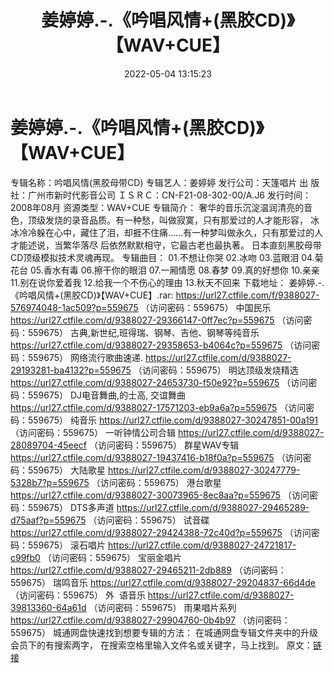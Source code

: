﻿---
title: 姜婷婷.-.《吟唱风情+(黑胶CD)》【WAV+CUE】
date: 2022-05-04 13:15:23
categories: WAV车载音乐、镜像
tags: 华语中文
---
# 姜婷婷.-.《吟唱风情+(黑胶CD)》【WAV+CUE】

专辑名称：吟唱风情(黑胶母带CD)
专辑艺人：姜婷婷
发行公司：天篷唱片
出 版 社：广州市新时代影音公司
ＩＳＲＣ：CN-F21-08-302-00/A.J6
发行时间：2008年08月
资源类型：WAV+CUE
专辑简介：
奢华的音乐沉淀温润清亮的音色，顶级发烧的录音品质。有一种愁，叫做寂寞，只有那爱过的人才能形容，
冰冰冷冷躲在心中，藏住了泪，却捱不住痛……有一种梦叫做永久，只有那爱过的人才能述说，当繁华落尽
后依然默默相守，它最古老也最执著。
日本直刻黑胶母带CD顶级模拟技术灵魂再现。
专辑曲目：
01.不想让你哭
02.冰吻
03.蓝眼泪
04.菊花台
05.香水有毒
06.擦干你的眼泪
07.一厢情愿
08.春梦
09.真的好想你
10.亲亲
11.别在说你爱着我
12.给我一个不伤心的理由
13.秋天不回来
下载地址：
姜婷婷.-.《吟唱风情+(黑胶CD)》【WAV+CUE】.rar: https://url27.ctfile.com/f/9388027-576974048-1ac509?p=559675
（访问密码：559675）
中国民乐
https://url27.ctfile.com/d/9388027-29366147-0ff7ec?p=559675
（访问密码：559675）
古典,新世纪,班得瑞、钢琴、吉他、钢琴等纯音乐
https://url27.ctfile.com/d/9388027-29358653-b4064c?p=559675
（访问密码：559675）
网络流行歌曲速递.
https://url27.ctfile.com/d/9388027-29193281-ba4132?p=559675
（访问密码：559675）
明达顶级发烧精选
https://url27.ctfile.com/d/9388027-24653730-f50e92?p=559675
（访问密码：559675）
DJ电音舞曲,的士高, 交谊舞曲
https://url27.ctfile.com/d/9388027-17571203-eb9a6a?p=559675
（访问密码：559675）
纯音乐
https://url27.ctfile.com/d/9388027-30247851-00a191
（访问密码：559675）
一听钟情公司合辑
https://url27.ctfile.com/d/9388027-28089704-45eecf
（访问密码：559675）
群星WAV专辑
https://url27.ctfile.com/d/9388027-19437416-b18f0a?p=559675
（访问密码：559675）
大陆歌星
https://url27.ctfile.com/d/9388027-30247779-5328b7?p=559675
（访问密码：559675）
港台歌星
https://url27.ctfile.com/d/9388027-30073965-8ec8aa?p=559675
（访问密码：559675）
DTS多声道
https://url27.ctfile.com/d/9388027-29465289-d75aaf?p=559675
（访问密码：559675）
试音碟
https://url27.ctfile.com/d/9388027-29424388-72c40d?p=559675
（访问密码：559675）
滚石唱片
https://url27.ctfile.com/d/9388027-24721817-c99fb0
（访问密码：559675）
宝丽金唱片
https://url27.ctfile.com/d/9388027-29465211-2db889
（访问密码：559675）
瑞鸣音乐
https://url27.ctfile.com/d/9388027-29204837-66d4de
（访问密码：559675）
外  语音乐
https://url27.ctfile.com/d/9388027-39813360-64a61d
（访问密码：559675）
雨果唱片系列
https://url27.ctfile.com/d/9388027-29904760-0b4b97
（访问密码：559675）
城通网盘快速找到想要专辑的方法：
在城通网盘专辑文件夹中的升级会员下的有搜索两字，
在搜索空格里输入文件名或关键字，马上找到。
原文：[链接](https://blog.sina.com.cn/s/blog_1647c7e7601030x1q.html)